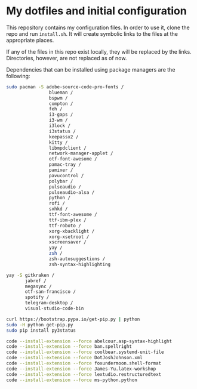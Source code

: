 # My dotfiles and initial configuration

This repository contains my configuration files. In order to use it, clone the repo and run `install.sh`. It will create symbolic links to the files at the appropriate places.

If any of the files in this repo exist locally, they will be replaced by the links. Directories, however, are not replaced as of now.

Dependencies that can be installed using package managers are the following:

```sh
sudo pacman -S adobe-source-code-pro-fonts /
                blueman /
                bspwm /
                compton /
                feh /
                i3-gaps /
                i3-wm /
                i3lock /
                i3status /
                keepassx2 /
                kitty /
                libmpdclient /
                network-manager-applet /
                otf-font-awesome /
                pamac-tray /
                pamixer /
                pavucontrol /
                polybar /
                pulseaudio /
                pulseaudio-alsa /
                python /
                rofi /
                sxhkd /
                ttf-font-awesome /
                ttf-ibm-plex /
                ttf-roboto /
                xorg-xbacklight /
                xorg-xsetroot /
                xscreensaver /
                yay /
                zsh /
                zsh-autosuggestions /
                zsh-syntax-highlighting

yay -S gitkraken /
       jabref /
       megasync /
       otf-san-francisco /
       spotify /
       telegram-desktop /
       visual-studio-code-bin

curl https://bootstrap.pypa.io/get-pip.py | python
sudo -H python get-pip.py
sudo pip install py3status

code --install-extension --force abelcour.asp-syntax-highlight
code --install-extension --force ban.spellright
code --install-extension --force coolbear.systemd-unit-file
code --install-extension --force DotJoshJohnson.xml
code --install-extension --force foxundermoon.shell-format
code --install-extension --force James-Yu.latex-workshop
code --install-extension --force lextudio.restructuredtext
code --install-extension --force ms-python.python
```